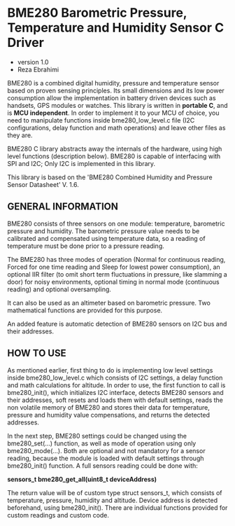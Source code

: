 # BME280 Barometric Pressure, Temperature  and Humidity Sensor C Driver
* version 1.0
* Reza Ebrahimi

BME280 is a combined digital humidity, pressure and temperature sensor based on proven sensing principles. Its small dimensions and its low power consumption allow the implementation in battery driven devices such as handsets, GPS modules or watches. This library is written in **portable C**, and is **MCU independent**. In order to implement it to your MCU of choice, you need to manipulate functions inside bme280_low_level.c file (I2C configurations, delay function and math operations) and leave other files as they are.

BME280 C library abstracts away the internals of the hardware, using high level functions (description below). BME280 is capable of interfacing with SPI and I2C; Only I2C is implemented in this library.

This library is based on the 'BME280 Combined Humidity and Pressure Sensor Datasheet' V. 1.6.

## GENERAL INFORMATION

BME280 consists of three sensors on one module: temperature, barometric pressure and humidity. The barometric pressure value needs to be calibrated and compensated using temperature data, so a reading of temperature must be done prior to a pressure reading.

The BME280 has three modes of operation (Normal for continuous reading, Forced for one time reading and Sleep for lowest power consumption), an optional IIR filter (to omit short term fluctuations in pressure, like slamming a door) for noisy environments, optional timing in normal mode (continuous reading) and optional oversampling.

It can also be used as an altimeter based on barometric pressure. Two mathematical functions are provided for this purpose.

An added feature is automatic detection of BME280 sensors on I2C bus and their addresses.

## HOW TO USE

As mentioned earlier, first thing to do is implementing low level settings inside bme280_low_level.c which consists of I2C settings, a delay function and math calculations for altitude. In order to use, the first function to call is bme280_init(), which initializes I2C interface, detects BME280 sensors and their addresses, soft resets and loads them with default settings, reads the non volatile memory of BME280 and stores their data for temperature, pressure  and humidity value compensations, and returns the detected addresses.

In the next step, BME280 settings could be changed using the bme280_set(...) function, as well as mode of operation using only bme280_mode(...). Both are optional and not mandatory for a sensor reading, because the module is loaded with default settings through bme280_init() function.
A full sensors reading could be done with:

**sensors_t bme280_get_all(uint8_t deviceAddress)**

The return value will be of custom type struct sensors_t, which consists of temperature, pressure, humidity and altitude. Device address is detected beforehand, using bme280_init(). There are individual functions provided for custom readings and custom code.


